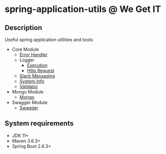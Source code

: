 # spring-application-utils @ We Get IT

## Description
Useful spring application utilities and tools:
 - Core Module
    - [Error Handler](core/README_error_handler.md)
    - Logger
       - [Execution](core/README_execution_logger.md)
       - [Http Request](core/README_http_request_logger.md)
    - [Slack Messaging](core/README_slack_messaging.md)
    - [System Info](core/README_system_info.md) 
    - [Validator](core/README_validator.md)
- Mongo Module
   - [Mongo](mongo/README_mongo.md)
- Swagger Module
   - [Swagger](swagger/README_swagger.md)

## System requirements
 - JDK 11+
 - Maven 3.6.3+
 - Spring Boot 2.6.3+